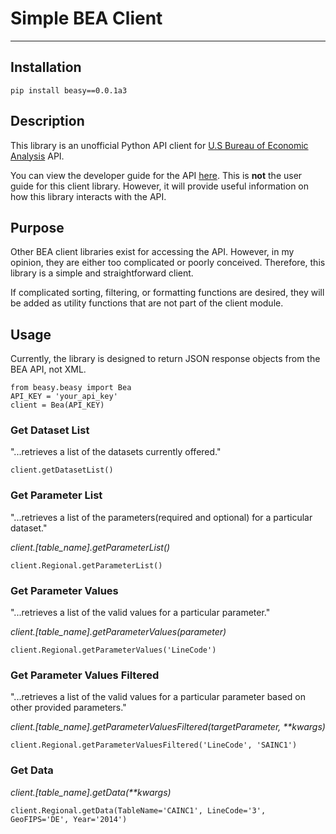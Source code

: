 # Simple BEA Client

------------

## Installation

`pip install beasy==0.0.1a3`

## Description

This library is an unofficial Python API client for [U.S Bureau of Economic Analysis](https://www.bea.gov/ "U.S Bureau of Economic Analysis") API.

You can view the developer guide for the API [here](https://apps.bea.gov/api/_pdf/bea_web_service_api_user_guide.pdf "here"). This is **not** the user guide for this client library. However, it will provide useful information on how this library interacts with the API.

## Purpose

Other BEA client libraries exist for accessing the API. However, in my opinion, they are either too complicated or poorly conceived. Therefore, this library is a simple and straightforward client.

If complicated sorting, filtering, or formatting functions are desired, they will be added as utility functions that are not part of the client module.

## Usage

Currently, the library is designed to return JSON response objects from the BEA API, not XML.

````
from beasy.beasy import Bea
API_KEY = 'your_api_key'
client = Bea(API_KEY)
````

### **Get Dataset List**

"...retrieves a list of the datasets currently offered."

`client.getDatasetList()`

### **Get Parameter List**

"...retrieves a list of the parameters(required and optional) for a particular dataset."

*client.[table_name].getParameterList()*

`client.Regional.getParameterList()`

### **Get Parameter Values**

"...retrieves a list of the valid values for a particular parameter."

*client.[table_name].getParameterValues(parameter)*

`client.Regional.getParameterValues('LineCode')`

### **Get Parameter Values Filtered**

"...retrieves a list of the valid values for a particular parameter based on other provided parameters."

*client.[table_name].getParameterValuesFiltered(targetParameter, \*\*kwargs)*

`client.Regional.getParameterValuesFiltered('LineCode', 'SAINC1')`


### **Get Data**

*client.[table_name].getData(\*\*kwargs)*

`client.Regional.getData(TableName='CAINC1',
    LineCode='3',
    GeoFIPS='DE',
    Year='2014')`